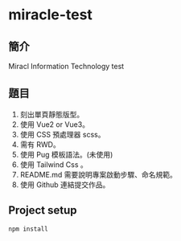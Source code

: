 # miracle-test

## 簡介
Miracl Information Technology test

## 題目
1. 刻出單頁靜態版型。
2. 使用 Vue2 or Vue3。
3. 使用 CSS 預處理器 scss。
4. 需有 RWD。
5. 使用 Pug 模板語法。(未使用)
6. 使用 Tailwind Css 。
7. README.md 需要說明專案啟動步驟、命名規範。
8. 使用 Github 連結提交作品。

## Project setup
```
npm install
```
